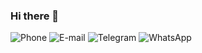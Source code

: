 ### Hi there 👋

![Phone](https://img.shields.io/badge/-Phone-black?style=for-the-badge&logo=Phone) ![E-mail](https://img.shields.io/badge/-Email-darkblue?style=for-the-badge&logo=E-mail) ![Telegram](https://img.shields.io/badge/-Telegram-blue?style=for-the-badge&logo=Telegram) ![WhatsApp](https://img.shields.io/badge/-WhatsApp-grey?style=for-the-badge&logo=WhatsApp)
